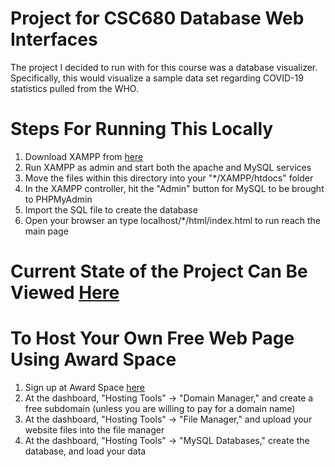 # Project for CSC680 Database Web Interfaces
The project I decided to run with for this course was a database visualizer. <br>
Specifically, this would visualize a sample data set regarding COVID-19 statistics pulled from the WHO.<br>

# Steps For Running This Locally
1) Download XAMPP from <a href="https://www.apachefriends.org/download.html">here</a>
2) Run XAMPP as admin and start both the apache and MySQL services
3) Move the files within this directory into your "\*/XAMPP/htdocs" folder
4) In the XAMPP controller, hit the "Admin" button for MySQL to be brought to PHPMyAdmin
5) Import the SQL file to create the database 
6) Open your browser an type localhost/\*/html/index.html to run reach the main page

# Current State of the Project Can Be Viewed <a href="http://drenales.atwebpages.com/html/index.html">Here</a>
# To Host Your Own Free Web Page Using Award Space
1) Sign up at Award Space <a href="https://www.awardspace.com/">here</a>
2) At the dashboard, "Hosting Tools" -> "Domain Manager," and create a free subdomain (unless you are willing to pay for a domain name)
3) At the dashboard, "Hosting Tools" -> "File Manager," and upload your website files into the file manager 
4) At the dashboard, "Hosting Tools" -> "MySQL Databases," create the database, and load your data
